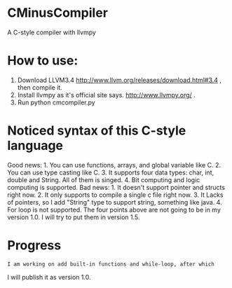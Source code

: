 CMinusCompiler
==============

A C-style compiler with llvmpy

How to use:
===========

1. Download LLVM3.4 http://www.llvm.org/releases/download.html#3.4 ,
then compile it. 
2. Install llvmpy as it's official site says. http://www.llvmpy.org/ .
3. Run python cmcompiler.py

Noticed syntax of this C-style language
===============================
Good news:
    1. You can use functions, arrays, and global variable like C.
    2. You can use type casting like C.
    3. It supports four data types: char, int, double and String.
    All of them is singed.
    4. Bit computing and logic computing is supported.
Bad news:
    1. It doesn't support pointer and structs right now.
    2. It only supports to compile a single c file right now.
    3. It Lacks of pointers, so I add "String" type to support string, 
    something like java.
    4. For loop is not supported.
    The four points above are not going to be in my version 1.0. I will
    try to put them in version 1.5.

Progress
=========
    I am working on add built-in functions and while-loop, after which 
I will publish it as version 1.0.

